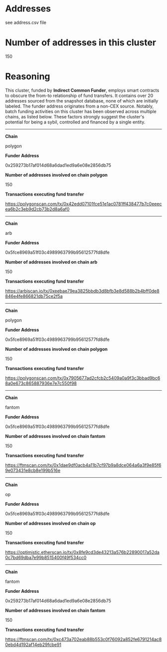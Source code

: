 # Addresses

see address.csv file

# Number of addresses in this cluster

150

# Reasoning

This cluster, funded by **Indirect Common Funder**, employs smart contracts to obscure the from-to relationship of fund transfers. It contains over 20 addresses sourced from the snapshot database, none of which are initially labeled. The funder address originates from a non-CEX source. Notably, batch funding activities on this cluster has been observed across multiple chains, as listed below. These factors strongly suggest the cluster's potential for being a sybil, controlled and financed by a single entity.


---

**Chain**

polygon

**Funder Address**

0x259273b17af014d68a6dad1ed9a6e08e2856db75

**Number of addresses involved on chain polygon**

150

**Transactions executing fund transfer**

https://polygonscan.com/tx/0x42edd07101fce51e1ac0781ff438477b7c0eeecea6b2c3eb9d2cb73b2d8a6af0


---

**Chain**

arb

**Funder Address**

0x5fce8969a51f03c4989963799b95612577fd8dfe

**Number of addresses involved on chain arb**

150

**Transactions executing fund transfer**

https://arbiscan.io/tx/0xeebae79ea3825bbdb3d8bfb3e8d588b2b4bff0de8846e4fe866821db75ce2f5a


---

**Chain**

polygon

**Funder Address**

0x5fce8969a51f03c4989963799b95612577fd8dfe

**Number of addresses involved on chain polygon**

150

**Transactions executing fund transfer**

https://polygonscan.com/tx/0x7905677ad2cfcb2c5409a0a9f3c3bbad9bc68a0e673c865887936e7e7c550f98


---

**Chain**

fantom

**Funder Address**

0x5fce8969a51f03c4989963799b95612577fd8dfe

**Number of addresses involved on chain fantom**

150

**Transactions executing fund transfer**

https://ftmscan.com/tx/0x1dae9df0acb4a11b7cf97b9a8dce064a6a3f9e85f69e073431e8cb8e199b516e


---

**Chain**

op

**Funder Address**

0x5fce8969a51f03c4989963799b95612577fd8dfe

**Number of addresses involved on chain op**

150

**Transactions executing fund transfer**

https://optimistic.etherscan.io/tx/0x8fe9cd3de43213a576b22890017a52da0c7bd69dba7e99b8515400f49f534cc0


---

**Chain**

fantom

**Funder Address**

0x259273b17af014d68a6dad1ed9a6e08e2856db75

**Number of addresses involved on chain fantom**

150

**Transactions executing fund transfer**

https://ftmscan.com/tx/0xc473a702eab88b553c0f76092a852fe6791214ac80ebd4d192af14eb29fcbe91

